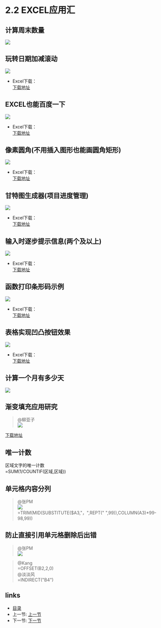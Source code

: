 # 2.2 EXCEL应用汇

## 计算周末数量
![](images/2.2.1.png)    

## 玩转日期加减滚动
![](images/2.2.2.jpg)

- Excel下载：  
[下载地址](src/2.2.2.xlsx)

## EXCEL也能百度一下
![](images/2.2.3.jpg)

- Excel下载：  
[下载地址](src/2.2.3.xlsx)

## 像素圆角(不用插入图形也能画圆角矩形)
![](images/2.2.4.jpg)

- Excel下载：  
[下载地址](src/2.2.4.xls)

## 甘特图生成器(项目进度管理)
![](images/2.2.5.jpg)

- Excel下载：  
[下载地址](src/2.2.5.xls)

## 输入时逐步提示信息(两个及以上)
![](images/2.2.6.jpg)

- Excel下载：  
[下载地址](src/2.2.6.xls)

## 函数打印条形码示例
![](images/2.2.7.jpg)

- Excel下载：  
[下载地址](src/2.2.7.xls)

## 表格实现凹凸按钮效果
![](images/2.2.8.jpg)

- Excel下载：  
[下载地址](src/2.2.8.xls)

## 计算一个月有多少天
![](images/2.2.9.jpg)

## 渐变填充应用研究
> @柳亚子  
![](images/2.2.10.png)

[下载地址](src/2.2.10.xls)

## 唯一计数
区域文字的唯一计数  
	=SUM(1/COUNTIF(区域,区域))

## 单元格内容分列
> @张PM  
> ![](images/2.2.1.jpg)   
> =TRIM(MID(SUBSTITUTE($A3,"，",REPT(" ",99)),COLUMN(A3)*99-98,99))

## 防止直接引用单元格删除后出错
> @张PM  
![](images/2.2.11.png)  
 
> @Kang   
> =OFFSET(B2,2,0)  
> @淡淡风   
> =INDIRECT("B4")   

## links
  * [目录](<preface.md>)
  * 上一节: [上一节](<02.1.md>)
  * 下一节: [下一节](<02.3.md>)

